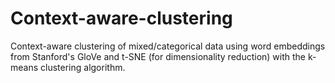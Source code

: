# Context-aware-clustering
Context-aware clustering of mixed/categorical data using word embeddings from Stanford's GloVe and t-SNE (for dimensionality reduction) with the k-means clustering algorithm. 
